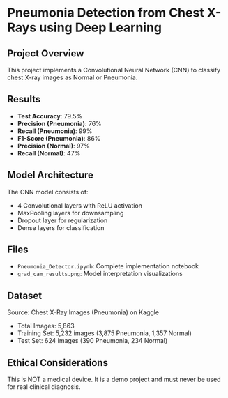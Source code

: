 # Pneumonia Detection from Chest X-Rays using Deep Learning

## Project Overview
This project implements a Convolutional Neural Network (CNN) to classify chest X-ray images as Normal or Pneumonia.

## Results
- **Test Accuracy**: 79.5%
- **Precision (Pneumonia)**: 76%
- **Recall (Pneumonia)**: 99%
- **F1-Score (Pneumonia)**: 86%
- **Precision (Normal)**: 97%
- **Recall (Normal)**: 47%

## Model Architecture
The CNN model consists of:
- 4 Convolutional layers with ReLU activation
- MaxPooling layers for downsampling
- Dropout layer for regularization
- Dense layers for classification

## Files
- `Pneumonia_Detector.ipynb`: Complete implementation notebook
- `grad_cam_results.png`: Model interpretation visualizations

## Dataset
Source: Chest X-Ray Images (Pneumonia) on Kaggle
- Total Images: 5,863
- Training Set: 5,232 images (3,875 Pneumonia, 1,357 Normal)
- Test Set: 624 images (390 Pneumonia, 234 Normal)

## Ethical Considerations
This is NOT a medical device. It is a demo project and must never be used for real clinical diagnosis.
